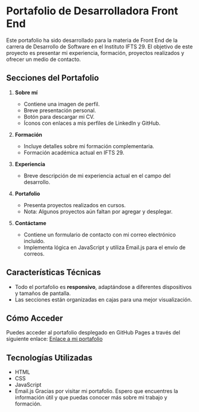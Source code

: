 # Portafolio de Desarrolladora Front End

Este portafolio ha sido desarrollado para la materia de Front End de la carrera de Desarrollo de Software en el Instituto IFTS 29. El objetivo de este proyecto es presentar mi experiencia, formación, proyectos realizados y ofrecer un medio de contacto.

## Secciones del Portafolio

1. **Sobre mí**
   - Contiene una imagen de perfil.
   - Breve presentación personal.
   - Botón para descargar mi CV.
   - Íconos con enlaces a mis perfiles de LinkedIn y GitHub.

2. **Formación**
   - Incluye detalles sobre mi formación complementaria.
   - Formación académica actual en IFTS 29.

3. **Experiencia**
   - Breve descripción de mi experiencia actual en el campo del desarrollo.

4. **Portafolio**
   - Presenta proyectos realizados en cursos.
   - Nota: Algunos proyectos aún faltan por agregar y desplegar.

5. **Contáctame**
   - Contiene un formulario de contacto con mi correo electrónico incluido.
   - Implementa lógica en JavaScript y utiliza Email.js para el envío de correos.

## Características Técnicas

- Todo el portafolio es **responsivo**, adaptándose a diferentes dispositivos y tamaños de pantalla.
- Las secciones están organizadas en cajas para una mejor visualización.

## Cómo Acceder

Puedes acceder al portafolio desplegado en GitHub Pages a través del siguiente enlace: [Enlace a mi portafolio](https://tuusuario.github.io/MDHL/)

## Tecnologías Utilizadas

- HTML
- CSS
- JavaScript
- Email.js
Gracias por visitar mi portafolio. Espero que encuentres la información útil y que puedas conocer más sobre mi trabajo y formación.
